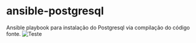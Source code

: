 # ansible-postgresql
Ansible playbook para instalação do Postgresql via compilação do código fonte.
![Teste](https://miro.medium.com/max/800/0*z58cqZWxu2_4q5-g.jpg)
